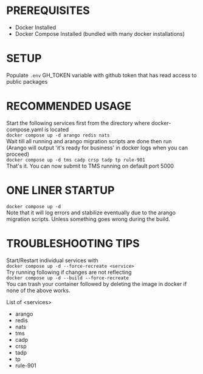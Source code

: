 # PREREQUISITES
- Docker Installed
- Docker Compose Installed (bundled with many docker installations)
# SETUP
Populate `.env` GH_TOKEN variable with github token that has read access to public packages

# RECOMMENDED USAGE
Start the following services first from the directory where docker-compose.yaml is located  
`docker compose up -d arango redis nats`  
Wait till all running and arango migration scripts are done then run  
(Arango will output 'it's ready for business' in docker logs when you can proceed)  
`docker compose up -d tms cadp crsp tadp tp rule-901`  
That's it. You can now submit to TMS running on default port 5000

# ONE LINER STARTUP
`docker compose up -d`  
Note that it will log errors and stabilize eventually due to the arango migration scripts.  Unless something goes wrong during the build.

# TROUBLESHOOTING TIPS
Start/Restart individual services with  
`docker compose up -d --force-recreate <service>`    
Try running following if changes are not reflecting  
`docker compose up -d --build --force-recreate`  
You can trash your container followed by deleting the image in docker if none of the above works.    

List of \<services\>  
- arango  
- redis  
- nats  
- tms   
- cadp  
- crsp  
- tadp  
- tp  
- rule-901  